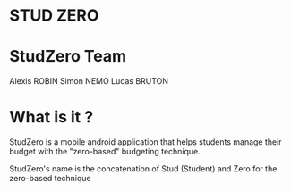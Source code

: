 # STUD ZERO

# StudZero Team
Alexis ROBIN
Simon NEMO
Lucas BRUTON

# What is it ?
StudZero is a mobile android application that helps students manage their budget with the "zero-based" budgeting technique.  

StudZero's name is the concatenation of Stud (Student) and Zero for the zero-based technique
